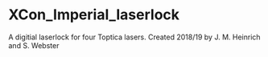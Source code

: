 # XCon_Imperial_laserlock
A digitial laserlock for four Toptica lasers. Created 2018/19 by J. M. Heinrich and S. Webster 
